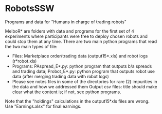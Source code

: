 # RobotsSSW
Programs and data for "Humans in charge of trading robots"

MelboR* are folders with data and programs for the first set of 4 experiments where participants were free to deploy chosen robots and could stop them at any time.
There are two main python programs that read the two main types of file:
- Files: Marketplace order/trading data (output15*.xls) and robot logs (r*robot.xls)
- Programs: PAspread_E*.py: python program that outputs b/a spreads and trading data; Probot_E*.py: python program that outputs robot use data (after merging trading data with robot logs)
- Please see notes files in some of the directories for rare (2) impurities in the data and how we addressed them
Output csv files: title should make clear what the content is; if not, see python programs.

Note that the "holdings" calculations in the output15*xls files are wrong. Use "Earnings.xlsx" for final earnings.
